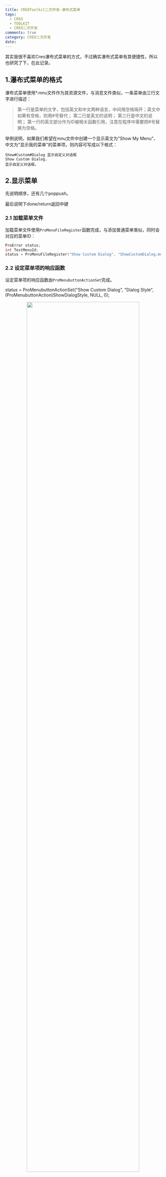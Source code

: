 ```yaml
---
title: CREOToolkit二次开发-瀑布式菜单
tags:
  - CREO
  - TOOLKIT
  - CREO二次开发
comments: true
category: CREO二次开发
date:
---
```


其实我很不喜欢Creo瀑布式菜单的方式，不过确实瀑布式菜单有其便捷性，所以也研究了下，在此记录。

## 1.瀑布式菜单的格式

瀑布式菜单使用*.mnu文件作为其资源文件，与消息文件类似，一条菜单由三行文字进行描述：

> 第一行是菜单的文字，包括英文和中文两种语言，中间用空格隔开；英文中如果有空格，则用#号替代；
> 第二行是英文的说明；
> 第三行是中文的说明；
> 第一行的英文部分作为ID被相关函数引用，注意在程序中需要把#号替换为空格。

举例说明，如果我们希望在mnu文件中创建一个显示英文为"Show My Menu"、中文为"显示我的菜单"的菜单项，则内容可写成以下格式：

~~~
Show#Custom#Dialog 显示自定义对话框
Show Custom Dialog.
显示自定义对话框。
~~~

## 2.显示菜单

先说明顺序，还有几个poppush。

最后说明下done/return返回中键




### 2.1 加载菜单文件

加载菜单文件使用`ProMenuFileRegister`函数完成，与添加普通菜单类似，同时会对应的菜单ID：

```cpp
ProError status;
int TestMenuId;
status = ProMenuFileRegister("Show Custom Dialog", "ShowCustomDialog.mnu", &TestMenuId);
```

### 2.2 设定菜单项的响应函数

设定菜单项的响应函数由`ProMenubuttonActionSet`完成。


status = ProMenubuttonActionSet("Show Custom Dialog", "Dialog Style", (ProMenubuttonAction)ShowDialogStyle, NULL, 0);





<div align="center">
    <img src="/img/proe/PopupMenu.gif" style="width:85%" align="center"/>
    <p>图 瀑布式菜单测试</p>
</div>

完整代码可在<a href="https://github.com/slacker-HD/creo_toolkit" target="_blank">Github.com</a>下载。代码在VS2010,Creo 2.0 M060 X64下编译通过。
